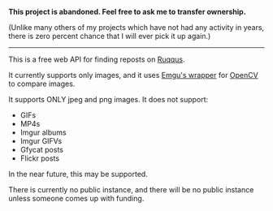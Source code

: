 **This project is abandoned. Feel free to ask me to transfer ownership.**

(Unlike many others of my projects which have not had any activity in years, there is zero percent chance that I will ever pick it up again.)

-----

This is a free web API for finding reposts on [Ruqqus](https://github.com/ruqqus/ruqqus).

It currently supports only images, and it uses [Emgu's wrapper](http://www.emgu.com/wiki/index.php/Main_Page) for [OpenCV](https://opencv.org/) to compare images.

It supports ONLY jpeg and png images. It does not support:
- GIFs
- MP4s
- Imgur albums
- Imgur GIFVs
- Gfycat posts
- Flickr posts

In the near future, this may be supported.

There is currently no public instance, and there will be no public instance unless someone comes up with funding.
